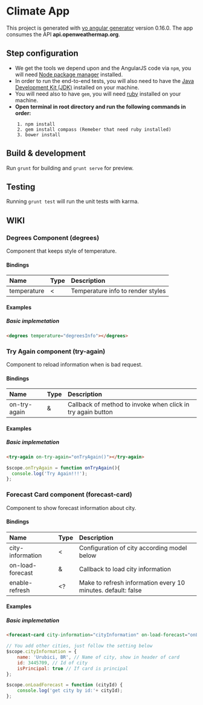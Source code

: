# Climate App
This project is generated with [yo angular generator](https://github.com/yeoman/generator-angular) version 0.16.0.
The app consumes the API **api.openweathermap.org**.

## Step configuration
* We get the tools we depend upon and the AngularJS code via `npm`, you will need [Node package manager](https://nodejs.org/en/download/) installed.
* In order to run the end-to-end tests, you will also need to have the [Java Development Kit (JDK)](https://www.oracle.com/technetwork/pt/java/javase/downloads/jdk8-downloads-2133151.html) installed on your machine.
* You will need also to have `gem`, you will need [ruby](https://www.ruby-lang.org/en/downloads/) installed on your machine.
* **Open terminal in root directory and run the following commands in order:**
```
    1. npm install    
    2. gem install compass (Remeber that need ruby installed)    
    3. bower install   
```
## Build & development
Run `grunt` for building and `grunt serve` for preview.

## Testing
Running `grunt test` will run the unit tests with karma.


## WIKI

### Degrees Component (degrees)
Component that keeps style of temperature.

#### Bindings
| Name         | Type | Description  |
| :----------- | :--- | :----------- |
| temperature  | <    | Temperature info to render styles |

#### Examples
##### Basic implemetation

```html
<degrees temperature="degreesInfo"></degrees>
```

### Try Again component (try-again)
Component to reload information when is bad request.

#### Bindings
| Name         | Type | Description  |
| :----------- | :--- | :----------- |
| on-try-again  | &    | Callback of method to invoke when click in try again button |

#### Examples
##### Basic implemetation

```html
<try-again on-try-again="onTryAgain()"></try-again>
```
```javascript
$scope.onTryAgain = function onTryAgain(){
  console.log('Try Again!!!');
};
```

### Forecast Card component (forecast-card)
Component to show forecast information about city.

#### Bindings
| Name         | Type | Description  |
| :----------- | :--- | :----------- |
| city-information  | <    | Configuration of city according model below |
| on-load-forecast  | &    | Callback to load city information |
| enable-refresh    | <?    | Make to refresh information every 10 minutes. default: false |

#### Examples
##### Basic implemetation

```html
<forecast-card city-information="cityInformation" on-load-forecast="onLoadForecast(cityId)" enable-refresh="true"></forecast-card>
```
```javascript
// You add other cities, just follow the setting below
$scope.cityInformation = {
    name: 'Urubici, BR', // Name of city, show in header of card
    id: 3445709, // Id of city
    isPrincipal: true // If card is principal
};

$scope.onLoadForecast = function (cityId) {
    console.log('get city by id:'+ cityId);
};
```
